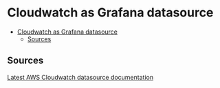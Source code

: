 # Cloudwatch as Grafana datasource

- [Cloudwatch as Grafana datasource](#cloudwatch-as-grafana-datasource)
  - [Sources](#sources)

## Sources

[Latest AWS Cloudwatch datasource documentation](https://grafana.com/docs/grafana/latest/datasources/aws-cloudwatch/)
